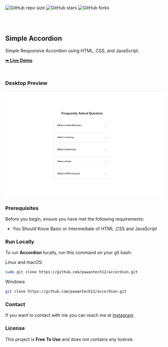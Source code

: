 <div>
  
  ![GitHub repo size](https://img.shields.io/github/repo-size/pawantech12/accordion)
  ![GitHub stars](https://img.shields.io/github/stars/pawantech12/accordion?style=social)
  ![GitHub forks](https://img.shields.io/github/forks/pawantech12/accordion?style=social)

  <br />
  <br />

  <h2>Simple Accordion</h2>

  Simple Responsive Accordion using HTML, CSS, and JavaScript.

  <a href="https://pawantech12.github.io/accordion/"><strong>➥ Live Demo</strong></a>

</div>

<br />

### Desktop Preview

![Accordion Desktop Demo](./preview.JPG)

### Prerequisites

Before you begin, ensure you have met the following requirements:

* You Should Know Basic or Intermediate of HTML ,CSS and JavaScript

### Run Locally

To run **Accordion** locally, run this command on your git bash:

Linux and macOS:

```bash
sudo git clone https://github.com/pawantech12/accordion.git
```

Windows:

```bash
git clone https://github.com/pawantech12/accordion.git
```

### Contact

If you want to contact with me you can reach me at [Instagram](https://www.instagram.com/codewithpawan/).

### License

This project is **Free To Use** and does not contains any license.
